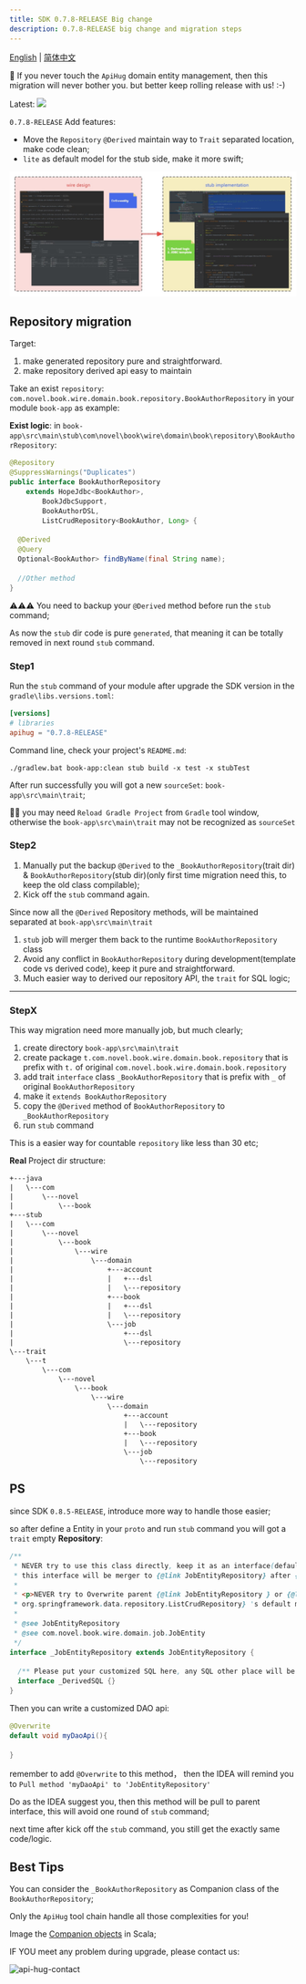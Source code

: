 ```yaml
---
title: SDK 0.7.8-RELEASE Big change
description: 0.7.8-RELEASE big change and migration steps
---
```


[English](./0.7.8.md) | [简体中文](./0.7.8_cn.md)

💁 If you never touch the `ApiHug` domain entity management, then this migration will never bother you. but better keep rolling release with us! :-)

Latest: <a target="_blank" href="https://search.maven.org/artifact/com.apihug/it-bom"><img src="https://img.shields.io/maven-central/v/com.apihug/it-bom.svg?label=Maven%20Central" /></a>


`0.7.8-RELEASE` Add features:

- Move the `Repository` `@Derived` maintain way to `Trait` separated location, make code clean;
- `lite` as default model for the stub side, make it more swift;

![domain design](../../public/image/framework/domain.jpg)

## Repository migration

Target:

1. make generated repository pure and straightforward.
2. make repository derived api easy to maintain

Take an exist `repository`: `com.novel.book.wire.domain.book.repository.BookAuthorRepository` in your module `book-app` as example:

**Exist logic**: in `book-app\src\main\stub\com\novel\book\wire\domain\book\repository\BookAuthorRepository`:

```java
@Repository
@SuppressWarnings("Duplicates")
public interface BookAuthorRepository
    extends HopeJdbc<BookAuthor>,
        BookJdbcSupport,
        BookAuthorDSL,
        ListCrudRepository<BookAuthor, Long> {

  @Derived
  @Query
  Optional<BookAuthor> findByName(final String name);

  //Other method
}
```

⚠️⚠️⚠️ You need to backup your `@Derived` method before run the `stub` command;

As now the `stub` dir code is pure `generated`, that meaning it can be totally removed in next round `stub` command.

### Step1

Run the `stub` command of your module after upgrade the SDK version in the `gradle\libs.versions.toml`:

```toml
[versions]
# libraries
apihug = "0.7.8-RELEASE"
```

Command line, check your project's `README.md`:

```shell
./gradlew.bat book-app:clean stub build -x test -x stubTest
```

After run successfully you will got a new `sourceSet`: `book-app\src\main\trait`;

💁‍♀️ you may need `Reload Gradle Project` from `Gradle` tool window, otherwise the `book-app\src\main\trait` may not be recognized as `sourceSet`

### Step2

1. Manually put the backup `@Derived` to the `_BookAuthorRepository`(trait dir) & `BookAuthorRepository`(stub dir)(only first time migration need this, to keep the old class compilable);
2. Kick off the `stub` command again.

Since now all the `@Derived` Repository methods, will be maintained separated at `book-app\src\main\trait`

1. `stub` job will merger them back to the runtime `BookAuthorRepository` class
2. Avoid any conflict in `BookAuthorRepository` during development(template code vs derived code), keep it pure and straightforward.
3. Much easier way to derived our repository API, the `trait` for SQL logic;

---

### StepX

This way migration need more manually job, but much clearly;

1. create directory `book-app\src\main\trait`
2. create package `t.com.novel.book.wire.domain.book.repository` that is prefix with `t.` of original `com.novel.book.wire.domain.book.repository`
3. add trait `interface` class `_BookAuthorRepository` that is  prefix with  `_` of original  `BookAuthorRepository`
4. make it `extends BookAuthorRepository`
5. copy the `@Derived` method of `BookAuthorRepository` to `_BookAuthorRepository`
6. run `stub` command

This is a easier way for countable `repository` like less than 30 etc;

**Real** Project dir structure:

```shell
+---java
|   \---com
|       \---novel
|           \---book
+---stub
|   \---com
|       \---novel
|           \---book
|               \---wire
|                   \---domain
|                       +---account
|                       |   +---dsl
|                       |   \---repository
|                       +---book
|                       |   +---dsl
|                       |   \---repository
|                       \---job
|                           +---dsl
|                           \---repository
\---trait
    \---t
        \---com
            \---novel
                \---book
                    \---wire
                        \---domain
                            +---account
                            |   \---repository
                            +---book
                            |   \---repository
                            \---job
                                \---repository
```

## PS

since SDK `0.8.5-RELEASE`, introduce more way to handle those easier;

so after define a Entity in your `proto` and run `stub` command you will got a `trait` empty **Repository**:

```java
/**
 * NEVER try to use this class directly, keep it as an interface(default, no public), all body of
 * this interface will be merger to {@link JobEntityRepository} after {@code stub };
 *
 * <p>NEVER try to Overwrite parent {@link JobEntityRepository } or {@link
 * org.springframework.data.repository.ListCrudRepository} 's default method!!
 *
 * @see JobEntityRepository
 * @see com.novel.book.wire.domain.job.JobEntity
 */
interface _JobEntityRepository extends JobEntityRepository {

  /** Please put your customized SQL here, any SQL other place will be dropped after merger! */
  interface _DerivedSQL {}
}
```

Then you can write a customized DAO api:

```java
@Overwrite
default void myDaoApi(){
    
}
```

remember to add `@Overwrite` to this method， then the IDEA will remind you to `Pull method 'myDaoApi' to 'JobEntityRepository'`

Do as the IDEA suggest you, then this method will be pull to parent interface, this will avoid one round of `stub` command;

next time after kick off the `stub` command, you still get the exactly same code/logic.

## Best Tips

You can consider the `_BookAuthorRepository` as Companion class of the `BookAuthorRepository`;

Only the `ApiHug` tool chain handle all those complexities for you!

Image the [Companion objects](https://docs.scala-lang.org/scala3/book/domain-modeling-tools.html#companion-objects) in Scala;

IF YOU meet any problem during upgrade, please contact us:

![api-hug-contact](../../public/image/apihug-001.gif)
